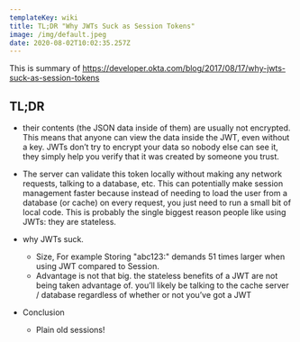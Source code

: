 ```yaml
---
templateKey: wiki
title: TL;DR "Why JWTs Suck as Session Tokens"
image: /img/default.jpeg
date: 2020-08-02T10:02:35.257Z
---
```

This is summary of <https://developer.okta.com/blog/2017/08/17/why-jwts-suck-as-session-tokens>

## TL;DR

* their contents (the JSON data inside of them) are usually not encrypted. This means that anyone can view the data inside the JWT, even without a key. JWTs don’t try to encrypt your data so nobody else can see it, they simply help you verify that it was created by someone you trust.
* The server can validate this token locally without making any network requests, talking to a database, etc. This can potentially make session management faster because instead of needing to load the user from a database (or cache) on every request, you just need to run a small bit of local code. This is probably the single biggest reason people like using JWTs: they are stateless.
* why JWTs suck. 

  * Size, For example Storing "abc123:" demands 51 times larger when using JWT compared to Session.
  * Advantage is not that big.  the stateless benefits of a JWT are not being taken advantage of. you’ll likely be talking to the cache server / database regardless of whether or not you’ve got a JWT
* Conclusion

  * Plain old sessions!